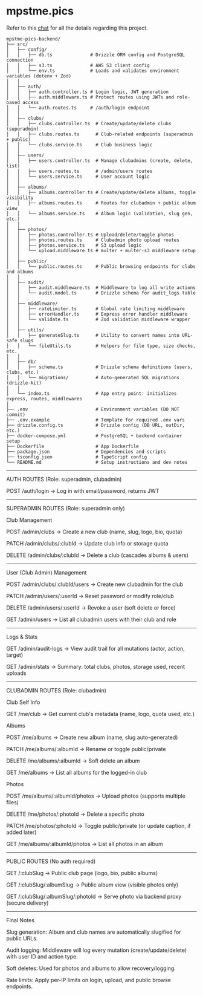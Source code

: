 # mpstme.pics

Refer to this [chat](https://chatgpt.com/share/68605077-abd8-8011-9fc7-b34ec70b2f39) for all the details regarding this project.

```
mpstme-pics-backend/
├── src/
│   ├── config/
│   │   ├── db.ts              # Drizzle ORM config and PostgreSQL connection
│   │   ├── s3.ts              # AWS S3 client config
│   │   └── env.ts             # Loads and validates environment variables (dotenv + Zod)
│   │
│   ├── auth/
│   │   ├── auth.controller.ts # Login logic, JWT generation
│   │   ├── auth.middleware.ts # Protect routes using JWTs and role-based access
│   │   └── auth.routes.ts     # /auth/login endpoint
│   │
│   ├── clubs/
│   │   ├── clubs.controller.ts  # Create/update/delete clubs (superadmin)
│   │   ├── clubs.routes.ts      # Club-related endpoints (superadmin + public)
│   │   └── clubs.service.ts     # Club business logic
│   │
│   ├── users/
│   │   ├── users.controller.ts  # Manage clubadmins (create, delete, list)
│   │   ├── users.routes.ts      # /admin/users routes
│   │   └── users.service.ts     # User account logic
│   │
│   ├── albums/
│   │   ├── albums.controller.ts # Create/update/delete albums, toggle visibility
│   │   ├── albums.routes.ts     # Routes for clubadmin + public album view
│   │   └── albums.service.ts    # Album logic (validation, slug gen, etc.)
│   │
│   ├── photos/
│   │   ├── photos.controller.ts # Upload/delete/toggle photos
│   │   ├── photos.routes.ts     # Clubadmin photo upload routes
│   │   ├── photos.service.ts    # S3 upload logic
│   │   └── upload.middleware.ts # multer + multer-s3 middleware setup
│   │
│   ├── public/
│   │   └── public.routes.ts     # Public browsing endpoints for clubs and albums
│   │
│   ├── audit/
│   │   ├── audit.middleware.ts  # Middleware to log all write actions
│   │   └── audit.model.ts       # Drizzle schema for audit_logs table
│   │
│   ├── middleware/
│   │   ├── rateLimiter.ts       # Global rate limiting middleware
│   │   ├── errorHandler.ts      # Express error handler middleware
│   │   └── validate.ts          # Zod validation middleware wrapper
│   │
│   ├── utils/
│   │   ├── generateSlug.ts      # Utility to convert names into URL-safe slugs
│   │   └── fileUtils.ts         # Helpers for file type, size checks, etc.
│   │
│   ├── db/
│   │   ├── schema.ts            # Drizzle schema definitions (users, clubs, etc.)
│   │   └── migrations/          # Auto-generated SQL migrations (drizzle-kit)
│   │
│   └── index.ts                 # App entry point: initializes express, routes, middlewares
│
├── .env                         # Environment variables (DO NOT commit)
├── .env.example                 # Template for required .env vars
├── drizzle.config.ts            # Drizzle config (DB URL, outDir, etc.)
├── docker-compose.yml           # PostgreSQL + backend container setup
├── Dockerfile                   # App Dockerfile
├── package.json                 # Dependencies and scripts
├── tsconfig.json                # TypeScript config
└── README.md                    # Setup instructions and dev notes
```

---

AUTH ROUTES
(Role: superadmin, clubadmin)

POST /auth/login
  → Log in with email/password, returns JWT

---

SUPERADMIN ROUTES
(Role: superadmin only)

Club Management

POST   /admin/clubs
  → Create a new club (name, slug, logo, bio, quota)

PATCH  /admin/clubs/:clubId
  → Update club info or storage quota

DELETE /admin/clubs/:clubId
  → Delete a club (cascades albums & users)

---

User (Club Admin) Management

POST   /admin/clubs/:clubId/users
  → Create new clubadmin for the club

PATCH  /admin/users/:userId
  → Reset password or modify role/club

DELETE /admin/users/:userId
  → Revoke a user (soft delete or force)

GET    /admin/users
  → List all clubadmin users with their club and role

---

Logs & Stats

GET /admin/audit-logs
  → View audit trail for all mutations (actor, action, target)

GET /admin/stats
  → Summary: total clubs, photos, storage used, recent uploads

---

CLUBADMIN ROUTES
(Role: clubadmin)

Club Self Info

GET /me/club
  → Get current club's metadata (name, logo, quota used, etc.)

Albums

POST   /me/albums
  → Create new album (name, slug auto-generated)

PATCH  /me/albums/:albumId
  → Rename or toggle public/private

DELETE /me/albums/:albumId
  → Soft delete an album

GET    /me/albums
  → List all albums for the logged-in club

Photos

POST   /me/albums/:albumId/photos
  → Upload photos (supports multiple files)

DELETE /me/photos/:photoId
  → Delete a specific photo

PATCH  /me/photos/:photoId
  → Toggle public/private (or update caption, if added later)

GET    /me/albums/:albumId/photos
  → List all photos in an album

---

PUBLIC ROUTES
(No auth required)

GET /:clubSlug
  → Public club page (logo, bio, public albums)

GET /:clubSlug/:albumSlug
  → Public album view (visible photos only)

GET /:clubSlug/:albumSlug/:photoId
  → Serve photo via backend proxy (secure delivery)

---

Final Notes

Slug generation: Album and club names are automatically slugified for public URLs.

Audit logging: Middleware will log every mutation (create/update/delete) with user ID and action type.

Soft deletes: Used for photos and albums to allow recovery/logging.

Rate limits: Apply per-IP limits on login, upload, and public browse endpoints.